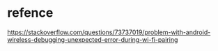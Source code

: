 


# refence

https://stackoverflow.com/questions/73737019/problem-with-android-wireless-debugging-unexpected-error-during-wi-fi-pairing